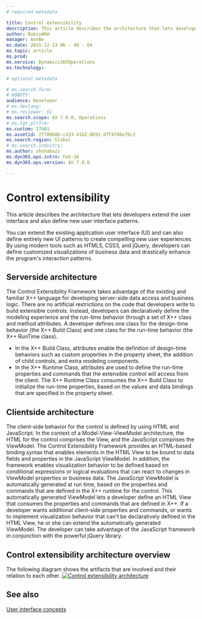 ```yaml
---
# required metadata

title: Control extensibility
description: This article describes the architecture that lets developers extend the user interface and also define new user interface patterns. 
author: RobinARH
manager: AnnBe
ms.date: 2015-12-13 06 - 40 - 04
ms.topic: article
ms.prod: 
ms.service: Dynamics365Operations
ms.technology: 

# optional metadata

# ms.search.form: 
# ROBOTS: 
audience: Developer
# ms.devlang: 
# ms.reviewer: 61
ms.search.scope: AX 7.0.0, Operations
# ms.tgt_pltfrm: 
ms.custom: 27461
ms.assetid: 2f700b0b-cd33-41b2-8b91-d7f4786e70c2
ms.search.region: Global
# ms.search.industry: 
ms.author: shshabazz
ms.dyn365.ops.intro: Feb-16
ms.dyn365.ops.version: AX 7.0.0

---
```


# Control extensibility

This article describes the architecture that lets developers extend the user interface and also define new user interface patterns. 

You can extend the existing application user interface (UI) and can also define entirely new UI patterns to create compelling new user experiences. By using modern tools such as HTML5, CSS3, and jQuery, developers can define customized visualizations of business data and drastically enhance the program's interaction patterns.

## Serverside architecture
The Control Extensibility Framework takes advantage of the existing and familiar X++ language for developing server-side data access and business logic. There are no artificial restrictions on the code that developers write to build extensible controls. Instead, developers can declaratively define the modeling experience and the run-time behavior through a set of X++ class and method attributes. A developer defines one class for the design-time behavior (the X++ Build Class) and one class for the run-time behavior (the X++ RunTime class).

-   In the X++ Build Class, attributes enable the definition of design-time behaviors such as custom properties in the property sheet, the addition of child controls, and extra modeling components.
-   In the X++ Runtime Class, attributes are used to define the run-time properties and commands that the extensible control will access from the client. The X++ Runtime Class consumes the X++ Build Class to initialize the run-time properties, based on the values and data bindings that are specified in the property sheet.

## Clientside architecture
The client-side behavior for the control is defined by using HTML and JavaScript. In the context of a Model-View-ViewModel architecture, the HTML for the control comprises the View, and the JavaScript comprises the ViewModel. The Control Extensibility Framework provides an HTML-based binding syntax that enables elements in the HTML View to be bound to data fields and properties in the JavaScript ViewModel. In addition, the framework enables visualization behavior to be defined based on conditional expressions or logical evaluations that can react to changes in ViewModel properties or business data. The JavaScript ViewModel is automatically generated at run time, based on the properties and commands that are defined in the X++ runtime for the control. This automatically generated ViewModel lets a developer define an HTML View that consumes the properties and commands that are defined in X++. If a developer wants additional client-side properties and commands, or wants to implement visualization behavior that can't be declaratively defined in the HTML View, he or she can extend the automatically generated ViewModel. The developer can take advantage of the JavaScript framework in conjunction with the powerful jQuery library.

## Control extensibility architecture overview
The following diagram shows the artifacts that are involved and their relation to each other. [![Control extensibility architecture](./media/extensibilitycontrolarchitecture.png)](./media/extensibilitycontrolarchitecture.png)

See also
--------

[User interface concepts](https://ax.help.dynamics.com/en/?p=187651)

